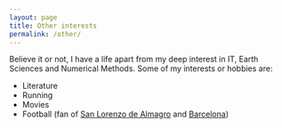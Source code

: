 ```yaml
---
layout: page
title: Other interests
permalink: /other/
---
```


Believe it or not, I have a life apart from my deep interest in IT, Earth Sciences and Numerical Methods.
Some of my interests or hobbies are:

* Literature
* Running
* Movies
* Football (fan of [San Lorenzo de Almagro][CASLA] and [Barcelona][FCB])

[CASLA]:      https://sanlorenzo.com.ar
[FCB]:        https://fcbarcelona.es
